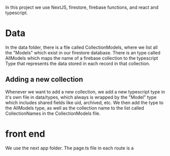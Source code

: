 In this project we use NextJS, firestore, firebase functions, and react and typescript.

# Data

In the data folder, there is a file called CollectionModels, where we list all the "Models" which exist in our firestore database.
There is an type called AllModels which maps the name of a firebase collection to the typescript Type that represents the data stored in each record in that collection.

## Adding a new collection

Whenever we want to add a new collection, we add a new typescript type in it's own file in data/types, which always is wrapped by the "Model" type which includes shared fields like uid, archived, etc.
We then add the type to the AllModels type, as well as the collection name to the list called CollectionNames in the CollectionModels file.

# front end

We use the next app folder.
The page.ts file in each route is a
